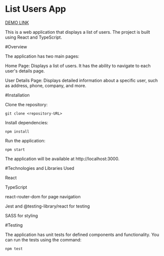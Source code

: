 # List Users App

[DEMO LINK](https://annabasenyuk.github.io/list_users_app/)


This is a web application that displays a list of users. The project is built using React and TypeScript.


#Overview


The application has two main pages:

Home Page: Displays a list of users. It has the ability to navigate to each user's details page.

User Details Page: Displays detailed information about a specific user, such as address, phone, company, and more.



#Installation


Clone the repository:

``` git clone <repository-URL> ```

Install dependencies:

``` npm install ```

Run the application:

``` npm start ```

The application will be available at http://localhost:3000.


#Technologies and Libraries Used


React

TypeScript

react-router-dom for page navigation

Jest and @testing-library/react for testing

SASS for styling


#Testing


The application has unit tests for defined components and functionality. You can run the tests using the command:

```npm test```
